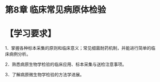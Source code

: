 # 第8章 临床常见病原体检验

# 【学习要求】

1．掌握各种标本采集的原则和临床意义；常见细菌耐药机制，并能进行简单的临床病例分析。

2．熟悉病原生物学检验的临床应用、标本采集与送检注意事项。

3．了解病原微生物学检验的方法学进展。